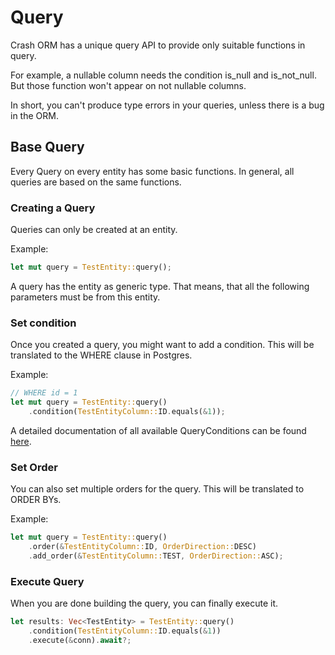 # Query
Crash ORM has a unique query API to provide only suitable functions in query.

For example, a nullable column needs the condition is_null and is_not_null. 
But those function won't appear on not nullable columns.

In short, you can't produce type errors in your queries, unless there is a bug in the ORM.

## Base Query
Every Query on every entity has some basic functions. 
In general, all queries are based on the same functions.

### Creating a Query
Queries can only be created at an entity.

Example:

```rust
let mut query = TestEntity::query();
```

A query has the entity as generic type.
That means, that all the following parameters must be from this entity.

### Set condition
Once you created a query, you might want to add a condition. 
This will be translated to the WHERE clause in Postgres.

Example:

```rust
// WHERE id = 1
let mut query = TestEntity::query()
    .condition(TestEntityColumn::ID.equals(&1));
```

A detailed documentation of all available QueryConditions can be found [here](../../crash_orm/src/query_condition.rs).

### Set Order
You can also set multiple orders for the query.
This will be translated to ORDER BYs.

Example:

```rust
let mut query = TestEntity::query()
    .order(&TestEntityColumn::ID, OrderDirection::DESC)
    .add_order(&TestEntityColumn::TEST, OrderDirection::ASC);
```

### Execute Query
When you are done building the query, you can finally execute it.

```rust
let results: Vec<TestEntity> = TestEntity::query()
    .condition(TestEntityColumn::ID.equals(&1))
    .execute(&conn).await?;
```


